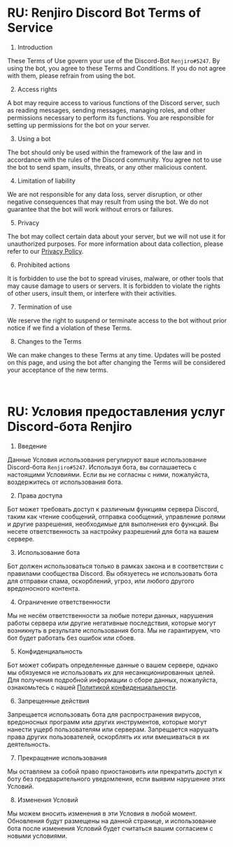 # RU: Renjiro Discord Bot Terms of Service

1. Introduction

These Terms of Use govern your use of the Discord-Bot `Renjiro#5247`. By using the bot, you agree to these Terms and Conditions. If you do not agree with them, please refrain from using the bot.

2. Access rights

A bot may require access to various functions of the Discord server, such as reading messages, sending messages, managing roles, and other permissions necessary to perform its functions.
You are responsible for setting up permissions for the bot on your server.

3. Using a bot

The bot should only be used within the framework of the law and in accordance with the rules of the Discord community.
You agree not to use the bot to send spam, insults, threats, or any other malicious content.

4. Limitation of liability

We are not responsible for any data loss, server disruption, or other negative consequences that may result from using the bot.
We do not guarantee that the bot will work without errors or failures.

5. Privacy

The bot may collect certain data about your server, but we will not use it for unauthorized purposes.
For more information about data collection, please refer to our [Privacy Policy](https://github.com/mrganimurat/renjiro/blob/main/privacy_policy.md).

6. Prohibited actions

It is forbidden to use the bot to spread viruses, malware, or other tools that may cause damage to users or servers.
It is forbidden to violate the rights of other users, insult them, or interfere with their activities.

7. Termination of use

We reserve the right to suspend or terminate access to the bot without prior notice if we find a violation of these Terms.

8. Changes to the Terms

We can make changes to these Terms at any time. Updates will be posted on this page, and using the bot after changing the Terms will be considered your acceptance of the new terms.

<br>

# RU: Условия предоставления услуг Discord-бота Renjiro

1. Введение

Данные Условия использования регулируют ваше использование Discord-бота `Renjiro#5247`. Используя бота, вы соглашаетесь с настоящими Условиями. Если вы не согласны с ними, пожалуйста, воздержитесь от использования бота.

2. Права доступа

Бот может требовать доступ к различным функциям сервера Discord, таким как чтение сообщений, отправка сообщений, управление ролями и другие разрешения, необходимые для выполнения его функций.
Вы несете ответственность за настройку разрешений для бота на вашем сервере.

3. Использование бота

Бот должен использоваться только в рамках закона и в соответствии с правилами сообщества Discord.
Вы обязуетесь не использовать бота для отправки спама, оскорблений, угроз, или любого другого вредоносного контента.

4. Ограничение ответственности

Мы не несём ответственности за любые потери данных, нарушения работы сервера или другие негативные последствия, которые могут возникнуть в результате использования бота.
Мы не гарантируем, что бот будет работать без ошибок или сбоев.

5. Конфиденциальность

Бот может собирать определенные данные о вашем сервере, однако мы обязуемся не использовать их для несанкционированных целей.
Для получения подробной информации о сборе данных, пожалуйста, ознакомьтесь с нашей [Политикой конфиденциальности](https://github.com/mrganimurat/renjiro/blob/main/privacy_policy.md).

6. Запрещенные действия

Запрещается использовать бота для распространения вирусов, вредоносных программ или других инструментов, которые могут нанести ущерб пользователям или серверам.
Запрещается нарушать права других пользователей, оскорблять их или вмешиваться в их деятельность.

7. Прекращение использования

Мы оставляем за собой право приостановить или прекратить доступ к боту без предварительного уведомления, если выявим нарушение этих Условий.

8. Изменения Условий

Мы можем вносить изменения в эти Условия в любой момент. Обновления будут размещены на данной странице, и использование бота после изменения Условий будет считаться вашим согласием с новыми условиями.

